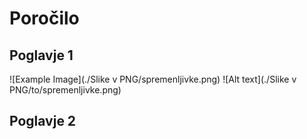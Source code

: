 # Poročilo
## Poglavje 1

![Example Image](./Slike v PNG/spremenljivke.png)
![Alt text](./Slike v PNG/to/spremenljivke.png)

## Poglavje 2
